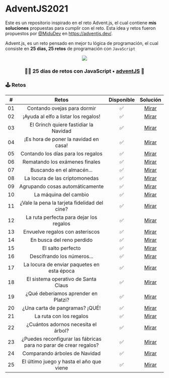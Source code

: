 # AdventJS2021

Este es un repositorio inspirado en el reto Advent.js, el cual contiene **mis soluciones** propuestas para cumplir con el reto. Esta idea y retos fueron propuestos por [@MiduDev](https://github.com/midudev "@MiduDev") en https://adventjs.dev/.

Advent.js, es un reto pensado en mejor tu lógica de programación, el cual consiste en **25 días, 25 retos** de programación con ```JavaScript```

<p align="center"> 
  <img src=https://i.imgur.com/mOUN7uE.png/>
</p>


<h3 align="center">🧑‍🚀 25 días de retos con JavaScript • <a href="https://adventjs.dev">adventJS</a> 🚀</h3>

### 🕹️ Retos


|  #  |                  Retos                       |   Disponible    |                Solución                  |
| :-: | :------------------------------------------------------------------: | :------------:  | :----------------------------------------: |
| 01  |         Contando ovejas para dormir          |       ✅        | [Mirar](Retos/01_contandoOvejas/01_contandoOvejas.md) |
| 02  |     ¡Ayuda al elfo a listar los regalos!     |       ✅        | [Mirar](Retos/02_elfoRegalos/02_elfoRegalos.md) |
| 03  |    El Grinch quiere fastidiar la Navidad     |       ✅       | [Mirar](Retos/03_grinch/03_grinch.md) |
| 04  |    ¡Es hora de poner la navidad en casa!     |       ✅       | [Mirar](Retos/04_arbolNavidad/04_arbolNavidad.md) |
| 05  |      Contando los días para los regalos      |       ✅       | [Mirar](Retos/05_contandoDias/05_contandoDias.md) |
| 06  |        Rematando los exámenes finales        |       ✅       | [Mirar](Retos/06_exameneFinales/06_exameneFinales.md) |
| 07  |          Buscando en el almacén...           |       ✅       | [Mirar](Retos/07_almacen/07_almacen.md) |
| 08  |        La locura de las criptomonedas        |       ✅       | [Mirar](Retos/08_criptomonedas/08_criptomonedas.md) |
| 09  |       Agrupando cosas automáticamente        |       ✅       | [Mirar](Retos/09_agrupando/09_agrupando.md) |
| 10  |            La máquina del cambio             |       ✅       | [Mirar](Retos/10_maquinaCambio/10_maquinaCambio.md) |
| 11  | ¿Vale la pena la tarjeta fidelidad del cine? |       ✅       | [Mirar](Retos/11_tarjetaCine/11_tarjetaCine.md) |
| 12  |   La ruta perfecta para dejar los regalos    |       ✅       | [Mirar](Retos/12_ruta/12_ruta.md) |
| 13  |       Envuelve regalos con asteriscos        |       ✅       | [Mirar](Retos/13_envolver/13_envolver.md) |
| 14  |          En busca del reno perdido           |       ✅       | [Mirar](Retos/14_renoPerdido/14_renoPerdido.md) |
| 15  |              El salto perfecto               |       ✅       | [Mirar](Retos/15_salto/15_salto.md) |
| 16  |          Descifrando los números...          |       ✅       | [Mirar](Retos/16_numeros/16_numeros.md) |
| 17  |  La locura de enviar paquetes en esta época  |       ✅       | [Mirar](Retos/17_carriers/17_carriers.md) |
| 18  |     El sistema operativo de Santa Claus      |       ✅       | [Mirar](Retos/18_sistema/18_sistema.md) |
| 19  |     ¿Qué deberíamos aprender en Platzi?      |       ✅       | [Mirar](Retos/19_platzi/19_platzi.md) |
| 20  |        ¿Una carta de pangramas? ¡QUÉ!        |       ✅       | [Mirar](Retos/20_panagramas/20_panagramas.md) |
| 21  |           La ruta con los regalos            |       ✅       | [Mirar](Retos/21_rutaRegalos/21_rutaRegalos.md) |
| 22  |      ¿Cuántos adornos necesita el árbol?     |       ✅       | [Mirar](Retos/22_adornos/22_adornos.md) |
| 23  |¿Puedes reconfigurar las fábricas para no parar de crear regalos?|       ✅        | [Mirar](Retos/23_fabrica/23_fabrica.md) |
| 24  |       Comparando árboles de Navidad          |       ✅        | [Mirar](Retos/24_comparando/24_comparando.md) |
| 25  |  El último juego y hasta el año que viene    |       ✅        | [Mirar](Retos/25_ratoncito/25_ratoncito.md) |

